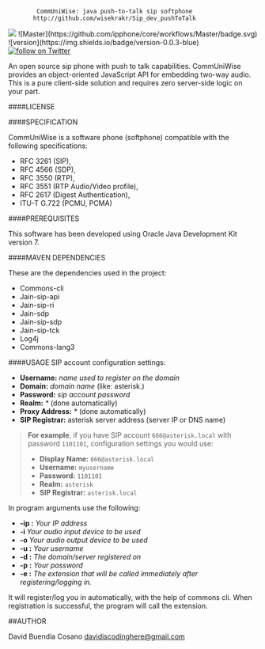 
            CommUniWise: java push-to-talk sip softphone
           http://github.com/wisekrakr/Sip_dev_pushToTalk



<img src="https://img.shields.io/badge/Java-build%20with%20Java-blue"/>
![Master](https://github.com/ipphone/core/workflows/Master/badge.svg)
![version](https://img.shields.io/badge/version-0.0.3-blue)

<a href="https://twitter.com/intent/follow?screen_name=shields_io">
        <img src="https://img.shields.io/twitter/follow/wisekrakr?style=social&logo=twitter"
            alt="follow on Twitter"></a>
            
            

An open source sip phone with push to talk capabilities.
CommUniWise provides an object-oriented JavaScript API for embedding
two-way audio. This is a pure client-side solution and requires zero 
server-side logic on your part.

####LICENSE



####SPECIFICATION

CommUniWise is a software phone (softphone) compatible with the
following specifications:
 - RFC 3261 (SIP),
 - RFC 4566 (SDP),
 - RFC 3550 (RTP),
 - RFC 3551 (RTP Audio/Video profile),
 - RFC 2617 (Digest Authentication),
 - ITU-T G.722 (PCMU, PCMA)

####PREREQUISITES

This software has been developed using Oracle Java Development Kit
version 7.

####MAVEN DEPENDENCIES

These are the dependencies used in the project:
 - Commons-cli 
 - Jain-sip-api 
 - Jain-sip-ri 
 - Jain-sdp 
 - Jain-sip-sdp 
 - Jain-sip-tck 
 - Log4j 
 - Commons-lang3 


####USAGE
SIP account configuration settings:
- **Username:** _name used to register on the domain_
- **Domain:** _domain name_ (like: asterisk.<whatever>)
- **Password:** _sip account password_
- **Realm:** _*_ (done automatically)
- **Proxy Address:** _*_ (done automatically)
- **SIP Registrar:** asterisk server address (server IP or DNS name)


> **For example**, if you have SIP account `666@asterisk.local` with password `1101101`, configuration settings you would use:
> - **Display Name:** `666@asterisk.local`
> - **Username:** `myusername`
> - **Password:** `1101101`
> - **Realm:** `asterisk`
> - **SIP Registrar:** `asterisk.local`
>

In program arguments use the following:
- **-ip <ip address>:** _Your IP address_
- **-i <audio input device>:** _Your audio input device to be used_
- **-o <audio output device>:** _Your audio output device to be used_
- **-u <username>:** _Your username_
- **-d <domain>:** _The domain/server registered on_
- **-p <password>:** _Your password_
- **-e <extension>:** _The extension that will be called immediately after registering/logging in._

It will register/log you in automatically, with the help of commons cli. When registration is successful, the program will call the extension.






##AUTHOR

David Buendia Cosano davidiscodinghere@gmail.com